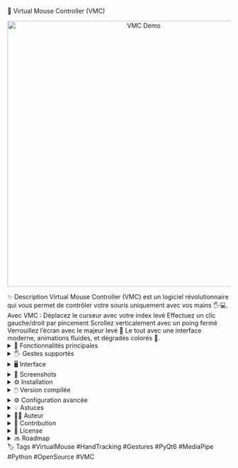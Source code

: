 🎯 Virtual Mouse Controller (VMC)
<p align="center"> <img src="https://i.imgur.com/2jvQ9Mh.png" alt="VMC Demo" width="600"/> </p>
✨ Description
Virtual Mouse Controller (VMC) est un logiciel révolutionnaire qui vous permet de contrôler votre souris uniquement avec vos mains 🖐️💻.
Avec VMC :
Déplacez le curseur avec votre index levé
Effectuez un clic gauche/droit par pincement
Scrollez verticalement avec un poing fermé
Verrouillez l’écran avec le majeur levé 🖕
Le tout avec une interface moderne, animations fluides, et dégradés colorés 🌈.
<details> <summary>🚀 Fonctionnalités principales</summary>
🔹 Détection en temps réel avec MediaPipe Hands
🔹 Suivi fluide du curseur via un filtre de Kalman 1D
🔹 Gestes intelligents pour clics, scroll et lock
🔹 Interface PyQt6 moderne, thème sombre et animations
🔹 Compatible Mac et Windows (fichiers .app et .exe bientôt disponibles)
🔹 Optimisé pour multi-main (gauche/droite)
</details>
<details> <summary>🖐️ Gestes supportés</summary>
Geste	Action
🖖 Index levé (main droite)	Déplacer le curseur
🤏 Pincement main droite	Clic gauche
🤏 Pincement main gauche	Clic droit
✊ Poing droit	Scroll bas
✊ Poing gauche	Scroll haut
🖕 Majeur levé	Lock / Fermer application active
✋ Tous doigts fermés	Scroll automatique si main stable
</details>
<details> <summary>🖥️ Interface</summary>
Fenêtre compacte : 400x450px
Vidéo webcam intégrée avec bordure arrondie et ombre
Dégradé animé en arrière-plan 🌈
Boutons Start/Stop avec icône et animation
Labels et info gestes interactifs 💡
Footer discret avec copyright
</details>
<details> <summary>📸 Screenshots</summary>
(Ajoutez vos images ici)
Curseur contrôlé par la main
Menu et info gestes visibles
Animation du dégradé
<p align="center"> <img src="https://i.imgur.com/k7b5aF5.png" width="400"/> <img src="https://i.imgur.com/9bC9m7p.png" width="400"/> </p> </details>
<details> <summary>⚙️ Installation</summary>
Prérequis
Python ≥ 3.11 🐍
Modules nécessaires :
pip install opencv-python mediapipe pyautogui PyQt6 numpy
Lancer le projet
python main.py
⚠️ Mac Users : autorisez l’accès à la webcam et aux commandes souris dans Préférences Système → Sécurité et confidentialité → Accessibilité.
</details>
<details> <summary>🖱️ Version compilée</summary>
Prochainement disponible :
Mac : VirtualMouse.app 🍏
Windows : VirtualMouse.exe 🪟
🔗 Téléchargement prévu sur notre site officiel VMC (à venir).
</details>
<details> <summary>⚙️ Configuration avancée</summary>
Ajustez la sensibilité non-linéaire via sensibilité_non_lin()
Modifiez les paramètres Kalman pour lisser plus ou moins le curseur
Personnalisez le delay du clic et le dead zone pour votre confort
</details>
<details> <summary>💡 Astuces</summary>
Placez-vous dans un environnement bien éclairé 🌞
Gardez vos mains visibles et stables devant la caméra
Patientez 1-2 secondes pour stabiliser le curseur
Évitez de couvrir la caméra pour des mouvements précis
</details>
<details> <summary>👨‍💻 Auteur</summary>
Mascret Clément
Passionné par l’IA et l’interaction naturelle ordinateur-utilisateur
Projet open-source ✨
</details>
<details> <summary>🤝 Contribution</summary>
Contributions bienvenues :
🐛 Signalez des bugs
✨ Proposez de nouveaux gestes ou animations
📂 Partagez vos améliorations sur GitHub
</details>
<details> <summary>📜 License</summary>
Ce projet est sous MIT License
Libre d’utilisation, modification et partage, mention obligatoire de l’auteur.
</details>
<details> <summary>🔜 Roadmap</summary>
✅ Détection curseur et clics
✅ Scroll vertical
✅ Lock avec majeur levé
🔜 Versions .app et .exe
🔜 Gestes avancés : drag & drop, zoom, multi-curseurs
🔜 Interface multi-langue 🌍
</details>
🏷️ Tags
#VirtualMouse #HandTracking #Gestures #PyQt6 #MediaPipe #Python #OpenSource #VMC
